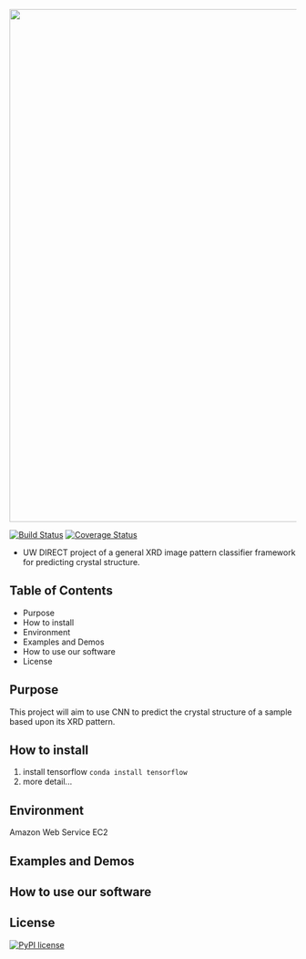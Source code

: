 <p align="left">
  <img src="https://github.com/X-ray-Dawgz/XRayDawgz/blob/testbranch/Screen%20Shot%202020-03-14%20at%2011.33.56%20PM.png" width="900">
</p>


[![Build Status](https://travis-ci.com/X-ray-Dawgz/XRayDawgz.svg?branch=master)](https://travis-ci.com/X-ray-Dawgz/XRayDawgz)
[![Coverage Status](https://coveralls.io/repos/github/X-ray-Dawgz/XRayDawgz/badge.svg?branch=master)](https://coveralls.io/github/X-ray-Dawgz/XRayDawgz?branch=master)
- UW DIRECT project of a general XRD image pattern classifier framework for predicting crystal structure.

## Table of Contents
- Purpose
- How to install
- Environment
- Examples and Demos
- How to use our software
- License

## Purpose
This project will aim to use CNN to predict the crystal structure of a sample based upon its XRD pattern.

## How to install
1. install tensorflow 
`conda install tensorflow`
2. more detail...


## Environment
Amazon Web Service EC2


## Examples and Demos


## How to use our software

## License
[![PyPI license](https://img.shields.io/pypi/l/ansicolortags.svg)](https://pypi.python.org/pypi/ansicolortags/)
